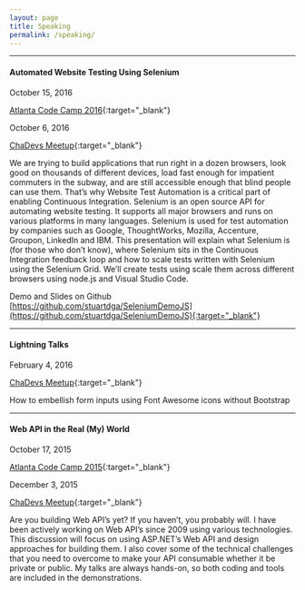 ```yaml
---
layout: page
title: Speaking
permalink: /speaking/
---
```

---
#### Automated Website Testing Using Selenium

<div class="post-date">October 15, 2016</div>

[Atlanta Code Camp 2016](https://atlantacodecamp.com/2016/Speakers/Stuart-Dickerson){:target="_blank"}

<div class="post-date">October 6, 2016</div>

[ChaDevs Meetup](https://www.meetup.com/chadevs/events/233643045/){:target="_blank"}

We are trying to build applications that run right in a dozen browsers, look good on thousands of different devices, load fast enough for impatient commuters in the subway, and are still accessible enough that blind people can use them. That’s why Website Test Automation is a critical part of enabling Continuous Integration. Selenium is an open source API for automating website testing. It supports all major browsers and runs on various platforms in many languages. Selenium is used for test automation by companies such as Google, ThoughtWorks, Mozilla, Accenture, Groupon, LinkedIn and IBM. This presentation will explain what Selenium is (for those who don’t know), where Selenium sits in the Continuous Integration feedback loop and how to scale tests written with Selenium using the Selenium Grid. We’ll create tests using scale them across different browsers using node.js and Visual Studio Code.

Demo and Slides on Github [https://github.com/stuartdga/SeleniumDemoJS](https://github.com/stuartdga/SeleniumDemoJS){:target="_blank"}

---

#### Lightning Talks

<div class="post-date">February 4, 2016</div>

[ChaDevs Meetup](http://www.meetup.com/chadevs/events/226820272/){:target="_blank"}

How to embellish form inputs using Font Awesome icons without Bootstrap

---

#### Web API in the Real (My) World

<div class="post-date">October 17, 2015</div>

[Atlanta Code Camp 2015](http://atlantacodecamp.org/2015/speaker/Stuart-Dickerson){:target="_blank"}

<div class="post-date">December 3, 2015</div>

[ChaDevs Meetup](http://www.meetup.com/chadevs/events/226838737/){:target="_blank"}

Are you building Web API’s yet? If you haven’t, you probably will. I have been actively working on Web API’s since 2009 using various technologies. This discussion will focus on using ASP.NET’s Web API and design approaches for building them. I also cover some of the technical challenges that you need to overcome to make your API consumable whether it be private or public. My talks are always hands-on, so both coding and tools are included in the demonstrations.